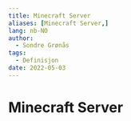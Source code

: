 ```yaml
---
title: Minecraft Server
aliases: [Minecraft Server,]
lang: nb-NO
author:
  - Sondre Grønås
tags:
  - Definisjon
date: 2022-05-03
---
```

# Minecraft Server
